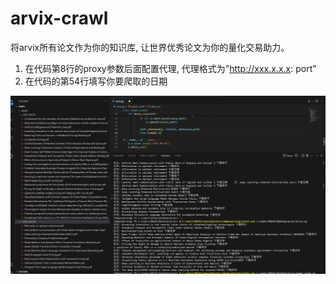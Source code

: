 # arvix-crawl
将arvix所有论文作为你的知识库, 让世界优秀论文为你的量化交易助力。

1. 在代码第8行的proxy参数后面配置代理, 代理格式为"http://xxx.x.x.x: port"
2. 在代码的第54行填写你要爬取的日期

![](/figure/效果.png)
